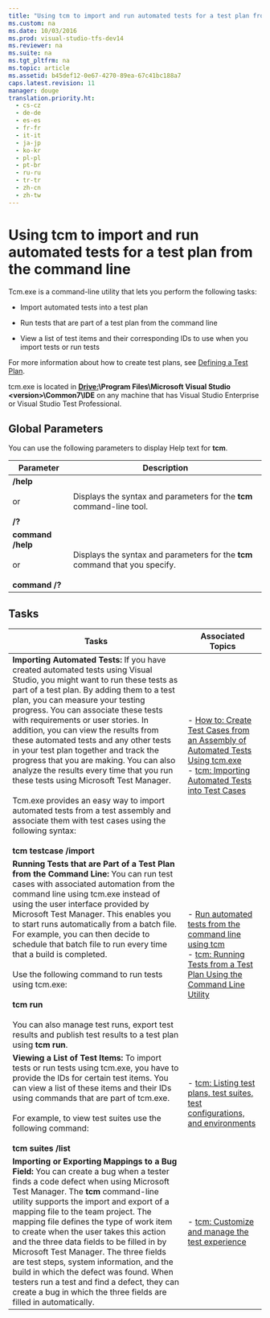```yaml
---
title: "Using tcm to import and run automated tests for a test plan from the command line"
ms.custom: na
ms.date: 10/03/2016
ms.prod: visual-studio-tfs-dev14
ms.reviewer: na
ms.suite: na
ms.tgt_pltfrm: na
ms.topic: article
ms.assetid: b45def12-0e67-4270-89ea-67c41bc188a7
caps.latest.revision: 11
manager: douge
translation.priority.ht: 
  - cs-cz
  - de-de
  - es-es
  - fr-fr
  - it-it
  - ja-jp
  - ko-kr
  - pl-pl
  - pt-br
  - ru-ru
  - tr-tr
  - zh-cn
  - zh-tw
---
```

# Using tcm to import and run automated tests for a test plan from the command line
Tcm.exe is a command-line utility that lets you perform the following tasks:  
  
-   Import automated tests into a test plan  
  
-   Run tests that are part of a test plan from the command line  
  
-   View a list of test items and their corresponding IDs to use when you import tests or run tests  
  
 For more information about how to create test plans, see [Defining a Test Plan](../Topic/Defining%20a%20Test%20Plan.md).  
  
 tcm.exe is located in **<Drive:>\Program Files\Microsoft Visual Studio <version\>\Common7\IDE** on any machine that has Visual Studio Enterprise or Visual Studio Test Professional.  
  
## Global Parameters  
 You can use the following parameters to display Help text for **tcm**.  
  
|Parameter|Description|  
|---------------|-----------------|  
|**/help**<br /><br /> or<br /><br /> **/?**|Displays the syntax and parameters for the **tcm** command-line tool.|  
|**command /help**<br /><br /> or<br /><br /> **command /?**|Displays the syntax and parameters for the **tcm** command that you specify.|  
  
## Tasks  
  
|Tasks|Associated Topics|  
|-----------|-----------------------|  
|**Importing Automated Tests:** If you have created automated tests using Visual Studio, you might want to run these tests as part of a test plan. By adding them to a test plan, you can measure your testing progress. You can associate these tests with requirements or user stories. In addition, you can view the results from these automated tests and any other tests in your test plan together and track the progress that you are making. You can also analyze the results every time that you run these tests using Microsoft Test Manager.<br /><br /> Tcm.exe provides an easy way to import automated tests from a test assembly and associate them with test cases using the following syntax:<br /><br /> **tcm testcase /import**|-   [How to: Create Test Cases from an Assembly of Automated Tests Using tcm.exe](assetId:///d7a31fc7-7773-4bcc-a8e2-65279934559b)<br />-   [tcm: Importing Automated Tests into Test Cases](../dv_TeamTestALM/tcm--Importing-Automated-Tests-into-Test-Cases.md)|  
|**Running Tests that are Part of a Test Plan from the Command Line:** You can run test cases with associated automation from the command line using tcm.exe instead of using the user interface provided by Microsoft Test Manager. This enables you to start runs automatically from a batch file. For example, you can then decide to schedule that batch file to run every time that a build is completed.<br /><br /> Use the following command to run tests using tcm.exe:<br /><br /> **tcm run**<br /><br /> You can also manage test runs, export test results and publish test results to a test plan using **tcm run**.|-   [Run automated tests from the command line using tcm](../dv_TeamTestALM/Run-automated-tests-from-the-command-line-using-tcm.md)<br />-   [tcm: Running Tests from a Test Plan Using the Command Line Utility](../dv_TeamTestALM/tcm--Running-Tests-from-a-Test-Plan-Using-the-Command-Line-Utility.md)|  
|**Viewing a List of Test Items:** To import tests or run tests using tcm.exe, you have to provide the IDs for certain test items. You can view a list of these items and their IDs using commands that are part of tcm.exe.<br /><br /> For example, to view test suites use the following command:<br /><br /> **tcm suites /list**|-   [tcm: Listing test plans, test suites, test configurations, and environments](../dv_TeamTestALM/tcm--Listing-test-plans--test-suites--test-configurations--and-environments.md)|  
|**Importing or Exporting Mappings to a Bug Field:** You can create a bug when a tester finds a code defect when using Microsoft Test Manager. The **tcm** command-line utility supports the import and export of a mapping file to the team project. The mapping file defines the type of work item to create when the user takes this action and the three data fields to be filled in by Microsoft Test Manager. The three fields are test steps, system information, and the build in which the defect was found. When testers run a test and find a defect, they can create a bug in which the three fields are filled in automatically.|-   [tcm: Customize and manage the test experience](../Topic/Customize%20and%20manage%20the%20test%20experience.md)|